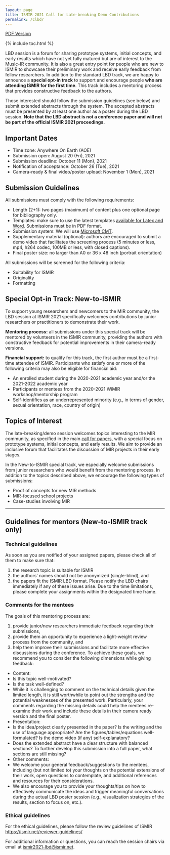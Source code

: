 ```yaml
---
layout: page
title: ISMIR 2021 Call for Late-breaking Demo Contributions
permalink: /clbd/
---
```




[PDF Version](/assets/pdf/clbd.pdf)

{% include toc.html %}

LBD session is a forum for sharing prototype systems, initial concepts, and early results which have not yet fully matured but are of interest to the Music-IR community. It is also a great entry point for people who are new to ISMIR to showcase their preliminary work and receive early feedback from fellow researchers. In addition to the standard LBD track, we are happy to announce a **special opt-in track** to support and encourage people **who are attending ISMIR for the first time**. This track includes a mentoring process that provides constructive feedback to the authors.

Those interested should follow the submission guidelines (see below) and submit extended abstracts through the system. The accepted abstracts must be presented by at least one author as a poster during the LBD session. **Note that the LBD abstract is not a conference paper and will not be part of the official ISMIR 2021 proceedings.**

## Important Dates

- Time zone: Anywhere On Earth (AOE)
- Submission open: August 20 (Fri), 2021
- Submission deadline: October 11 (Mon), 2021
- Notification of acceptance: October 26 (Tue), 2021
- Camera-ready & final video/poster upload: November 1 (Mon), 2021

## Submission Guidelines

All submissions must comply with the following requirements:
- Length (2+1): two pages (maximum) of content plus one optional page for bibliography only.
- Templates: make sure to use the latest templates [available for Latex and Word](https://github.com/ismir/paper_templates). Submissions must be in PDF format.
- Submission system: We will use [Microsoft CMT](https://cmt3.research.microsoft.com/ISMIR2021).
- Supplementary material (optional): authors are encouraged to submit a demo video that facilitates the screening process (5 minutes or less, mp4, h264 codec, 100MB or less, with closed captions).
- Final poster size: no larger than A0 or 36 x 48 inch (portrait orientation)

All submissions will be screened for the following criteria:
- Suitability for ISMIR
- Originality
- Formatting

## Special Opt-in Track: New-to-ISMIR

To support young researchers and newcomers to the MIR community, the LBD session at ISMIR 2021 specifically welcomes contributions by junior researchers or practitioners to demonstrate their work. 

**Mentoring process:** all submissions under this special track will be mentored by volunteers in the ISMIR community, providing the authors with constructive feedback for potential improvements in their camera-ready versions. 

**Financial support:** to qualify for this track, the first author must be a first-time attendee of ISMIR. Participants who satisfy one or more of the following criteria may also be eligible for financial aid:
- An enrolled student during the 2020-2021 academic year and/or the 2021-2022 academic year
- Participants or mentees from the 2020-2021 WiMIR workshop/mentorship program
- Self-identifies as an underrepresented minority (e.g., in terms of gender, sexual orientation, race, country of origin)

## Topics of Interest

The late-breaking/demo session welcomes topics interesting to the MIR community, as specified in the main [call for papers](https://ismir2021.github.io/cfp/), with a special focus on prototype systems, initial concepts, and early results. We aim to provide an inclusive forum that facilitates the discussion of MIR projects in their early stages.

In the New-to-ISMIR special track, we especially welcome submissions from junior researchers who would benefit from the mentoring process. In addition to the topics described above, we encourage the following types of submissions:
- Proof of concepts for new MIR methods
- MIR-focused school projects
- Case-studies involving MIR

---

## Guidelines for mentors (New-to-ISMIR track only)

### Technical guidelines

As soon as you are notified of your assigned papers, please check all of them to make sure that: 
1) the research topic is suitable for ISMIR
2) the authors’ names should not be anonymized (single-blind), and
3) the papers fit the ISMIR LBD format. Please notify the LBD chairs immediately if any of these issues arise. Due to the time limitations, please complete your assignments within the designated time frame. 

### Comments for the mentees

The goals of this mentoring process are:
1) provide junior/new researchers immediate feedback regarding their submissions,
2) provide them an opportunity to experience a light-weight review process from the community, and
3) help them improve their submissions and facilitate more effective discussions during the conference. To achieve these goals, we recommend you to consider the following dimensions while giving feedback:
- Content: 
 - Is this topic well-motivated? 
 - Is the task well-defined?
 - While it is challenging to comment on the technical details given the limited length, it is still worthwhile to point out the strengths and the potential weaknesses of the presented work. Particularly, your comments regarding the missing details could help the mentees re-examine their work and include these details in their camera ready version and the final poster. 
- Presentation:
 - Is the idea/project clearly presented in the paper? Is the writing and the use of language appropriate? Are the figures/tables/equations well-formulated? Is the demo video (if any) self-explanatory? 
 - Does the extended abstract have a clear structure with balanced sections? To further develop this submission into a full paper, what sections are still missing?
- Other comments:
 - We welcome your general feedback/suggestions to the mentees, including (but not limited to) your thoughts on the potential extensions of their work, open questions to contemplate, and additional references and resources for their considerations.
 - We also encourage you to provide your thoughts/tips on how to effectively communicate the ideas and trigger meaningful conversations during the actual LBD poster session (e.g., visualization strategies of the results, section to focus on, etc.).   
 
### Ethical guidelines
For the ethical guidelines, please follow the review guidelines of ISMIR
https://ismir.net/reviewer-guidelines/

For additional information or questions, you can reach the session chairs via email at [ismir2021-lbd@ismir.net](mailto:ismir2021-lbd@ismir.net).
